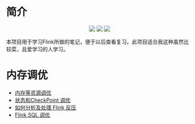 
# 简介

<p align="center"><a title="flink book" target="_blank" href="https://github.com/zeekling/flink_book"><img src="https://img.shields.io/github/last-commit/zeekling/flink_book.svg?style=flat-square&color=FF9900"></a>
<a title="GitHub repo size in bytes" target="_blank" href="https://github.com/zeekling/flink_book"><img src="https://img.shields.io/github/repo-size/zeekling/flink_book.svg?style=flat-square"></a>
<a title="Hits" target="_blank" href="https://github.com/zeekling/hits"><img src="https://hits.b3log.org/zeekling/flink_book.svg"></a></p>

本项目用于学习Flink所做的笔记，便于以后查看复习。此项目适合我这种虽然比较菜，且爱学习的人学习。

# 内存调优

- [内存等资源调优](./调优/Resource.md)
- [状态和CheckPoint 调优](./调优/CheckPoint.md)
- [如何分析及处理 Flink 反压](./调优/backpress.md)
- [Flink SQL 调优]()


